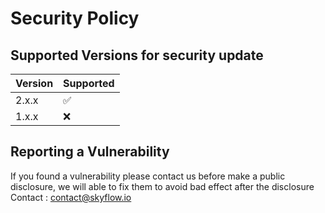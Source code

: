 # Security Policy

## Supported Versions for security update

| Version | Supported          |
| ------- | ------------------ |
| 2.x.x   | :white_check_mark: |
| 1.x.x   | :x: |

## Reporting a Vulnerability

If you found a vulnerability please contact us before make a public disclosure, 
we will able to fix them to avoid bad effect after the disclosure
Contact : contact@skyflow.io
